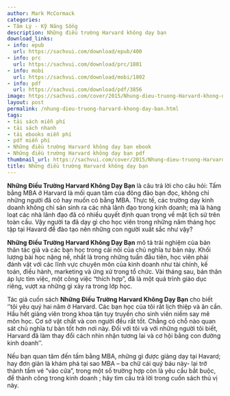```yaml
---
author: Mark McCormack
categories:
- Tâm Lý - Kỹ Năng Sống
description: Những điều trường Harvard không dạy bạn
download_links:
- info: epub
  url: https://sachvui.com/download/epub/400
- info: prc
  url: https://sachvui.com/download/prc/1801
- info: mobi
  url: https://sachvui.com/download/mobi/1802
- info: pdf
  url: https://sachvui.com/download/pdf/3856
image: https://sachvui.com/cover/2015/Nhung-dieu-truong-Harvard-khong-day-ban.jpg
layout: post
permalink: /nhung-dieu-truong-harvard-khong-day-ban.html
tags:
- tải sách miễn phí
- tải sách nhanh
- tải ebooks miễn phí
- pdf miễn phí
- Những điều trường Harvard không dạy bạn ebook
- Những điều trường Harvard không dạy bạn pdf
thumbnail_url: https://sachvui.com/cover/2015/Nhung-dieu-truong-Harvard-khong-day-ban.jpg
title: Những điều trường Harvard không dạy bạn
---
```


 <div class="item-desc text-justify"> <p><strong>Những Điều Trường Harvard Không Dạy Bạn</strong> là câu trả lời cho câu hỏi: Tấm bằng MBA ở Harvard là mối quan tâm của đông đảo bạn đọc, không chỉ những người đã có hay muốn có bằng MBA. Thực tế, các trường dạy kinh doanh không chỉ sản sinh ra các nhà lãnh đạo trong kinh doanh; mà là hàng loạt các nhà lãnh đạo đã có nhiều quyết định quan trọng về mặt lịch sử trên toàn cầu. Vậy người ta đã dạy gì cho học viên trong những năm tháng học tập tại Havard để đào tạo nên những con người xuất sắc như vậy?</p><p><strong>Những Điều Trường Harvard Không Dạy Bạn</strong> mô tả trải nghiệm của bản thân tác giả và các bạn học trong cái nôi của chủ nghĩa tư bản này. Khối lượng bài học nặng nề, nhất là trong những tuần đầu tiên, học viên phải đánh vật với các lĩnh vực chuyên môn của kinh doanh như tài chính, kế toán, điều hành, marketing và ứng xử trong tổ chức. Vài tháng sau, bản thân áp lực tìm việc, một công việc “thích hợp”, đã là một quá trình giáo dục riêng, vượt xa những gì xảy ra trong lớp học.</p><p>Tác giả cuốn sách <strong>Những Điều Trường Harvard Không Dạy Bạn</strong> cho biết ‘’tôi yêu quý hai năm ở Harvard. Các bạn học của tôi rất lịch thiệp và ân cần. Hầu hết giảng viên trong khoa tận tụy truyền cho sinh viên niềm say mê môn học. Cơ sở vật chất và con người đều rất tốt. Chẳng có chỗ nào quan sát chủ nghĩa tư bản tốt hơn nơi này. Đối với tôi và với những người tôi biết, Harvard đã làm thay đổi cách nhìn nhận tương lai và cơ hội bằng con đường kinh doanh’’.</p><p>Nếu bạn quan tâm đến tấm bằng MBA, những gì được giảng dạy tại Havard; hay đơn giản là khám phá tại sao MBA – ba chữ cái quý báu này- lại trở thành tấm vé “vào cửa”, trong một số trường hợp còn là yêu cầu bắt buộc, để thành công trong kinh doanh ; hãy tìm câu trả lời trong cuốn sách thú vị này.</p> </div>